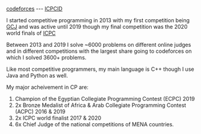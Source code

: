 [codeforces](https://codeforces.com/profile/Noureldin) --- [ICPCID](https://icpc.global/ICPCID/LT8YMZ4O6VLU)

I started competitive programming in 2013 with my first competition being [GCJ](https://codingcompetitions.withgoogle.com/codejam) and was active until 2019 though my final competition was the 2020 world finals of [ICPC](https://icpc.global/)

Between 2013 and 2019 I solve ~6000 problems on different online judges and in different competitions with the largest share going to codeforces on which I solved 3600+ problems.

Like most competitive programmers, my main language is C++ though I use Java and Python as well.

My major acheivement in CP are:
1. Champion of the Egyptian Collegiate Programming Contest (ECPC) 2019
1. 2x Bronze Medalist of Africa & Arab Collegiate Programming Contest (ACPC) 2016 & 2019
1. 2x ICPC world finalist 2017 & 2020
1. 6x Chief Judge of the national competitions of MENA countries.
